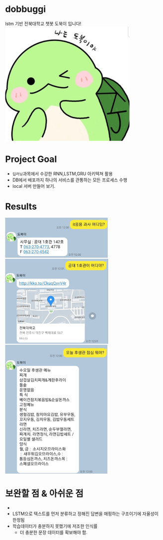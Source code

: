 # dobbuggi
lstm 기반 전북대학교 챗봇 도북이 입니다!<br>
![](./main.png)<br>

# Project Goal
- `딥러닝`과목에서 수강한 RNN,LSTM,GRU 아키텍쳐 활용
- DB에서 배포까지 하나의 서비스를 관통하는 모든 프로세스 수행 
- local 서버 만들어 보기.

# Results
![](./results/department.png)<br>
![](./results/position.png)<br>
![](./results/rice.png)<br>

# 보완할 점 & 아쉬운 점
- 
- LSTM으로 텍스트를 먼저 분류하고 정해진 답변을 매핑하는 구조이기에 자율성이 한정됨
- 학습데이터가 충분하지 못했기에 저조한 인식률
    - 더 충분한 문장 데이터를 확보해야 함.